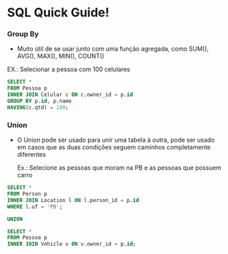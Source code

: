 # SQL Quick Guide!

### Group By

- Muito útil de se usar junto com uma função agregada, como SUM(), AVG(), MAX(), MIN(), COUNT()

 EX.:
    Selecionar a pessoa com 100 celulares


```sql
SELECT *
FROM Pessoa p
INNER JOIN Celular c ON c.owner_id = p.id
GROUP BY p.id, p.name
HAVING(c.qtd) = 100;
```

### Union

- O Union pode ser usado para unir uma tabela à outra, pode ser usado em casos que as duas condições seguem caminhos completamente diferentes

    Ex.:
    Selecione as pessoas que moram na PB e as pessoas que possuem carro

```sql
SELECT *
FROM Person p
INNER JOIN Location l ON l.person_id = p.id 
WHERE l.uf = 'PB';

UNION

SELECT *
FROM Pessoa p
INNER JOIN Vehicle v ON v.owner_id = p.id;
```
